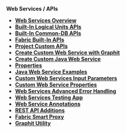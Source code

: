 <strong>Web Services / APIs<strong>

<ul>
    <li><a href="/articles/15_web_services_and_graphit/01_web_services_overview.md">Web Services Overview</a></li>
    <li><a href="/articles/15_web_services_and_graphit/02_built_in_lu_ws.md">Built-In Logical Units APIs</a></li>
    <li><a href="/articles/15_web_services_and_graphit/03_built_in_common_ws.md">Built-In Common-DB APIs</a></li>
    <li><a href="/articles/15_web_services_and_graphit/04_built_in_fabric_ws.md">Fabric Built-In APIs</a></li>
        <li><a href="/articles/15_web_services_and_graphit/05_custom_ws.md">Project Custom APIs</a></li>
            <li><a href="/articles/15_web_services_and_graphit/06_custom_ws_create_graphit_ws.md">Create Custom Web Service with Graphit</a></li>
    <li><a href="/articles/15_web_services_and_graphit/03_create_a_web_service.md">Create Custom Java Web Service</a></li>
    <li><a href="/articles/15_web_services_and_graphit/02_web_services_properties.md">Properties</a></li>
    <li><a href="/articles/15_web_services_and_graphit/06_web_services_code_examples.md">Java Web Service Examples</a></li>
    <li><a href="/articles/15_web_services_and_graphit/08_web_services_input_parameters.md">Custom Web Services Input Parameters</a></li>
    <li><a href="/articles/15_web_services_and_graphit/09_custom_ws_properties.md">Custom Web Service Properties</a></li>
        <li><a href="/articles/15_web_services_and_graphit/10_advanced_error_handling.md">Web Services Advanced Error Handling</a></li>
        <li><a href="/articles/15_web_services_and_graphit/11_swagger.md">Web Services Testing App</a></li>
    <li><a href="/articles/15_web_services_and_graphit/10_annotations.md">Web Service Annotations</a></li>
    <li><a href="/articles/15_web_services_and_graphit/16_rest_api_additions.md">REST API Additions</a></li>
    <li><a href="/articles/15_web_services_and_graphit/17_Fabric_smart_proxy.md">Fabric Smart Proxy</a></li>
    <li><a href="/articles/15_web_services_and_graphit/17_Graphit/README.md">Graphit Utility</a></li>
</ul>







